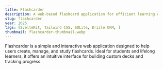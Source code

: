 ```yaml
---
title: Flashcarder
description: A web-based flashcard application for efficient learning and memorization.
slug: flashcarder
year: 2025
tags: [SvelteKit, Tailwind CSS, SQLite, Drizle ORM, ]
thumbnail: flashcarder-thumbnail.webp
---
```


Flashcarder is a simple and interactive web application designed to help users create, manage, and study flashcards. Ideal for students and lifelong learners, it offers an intuitive interface for building custom decks and tracking progress.
